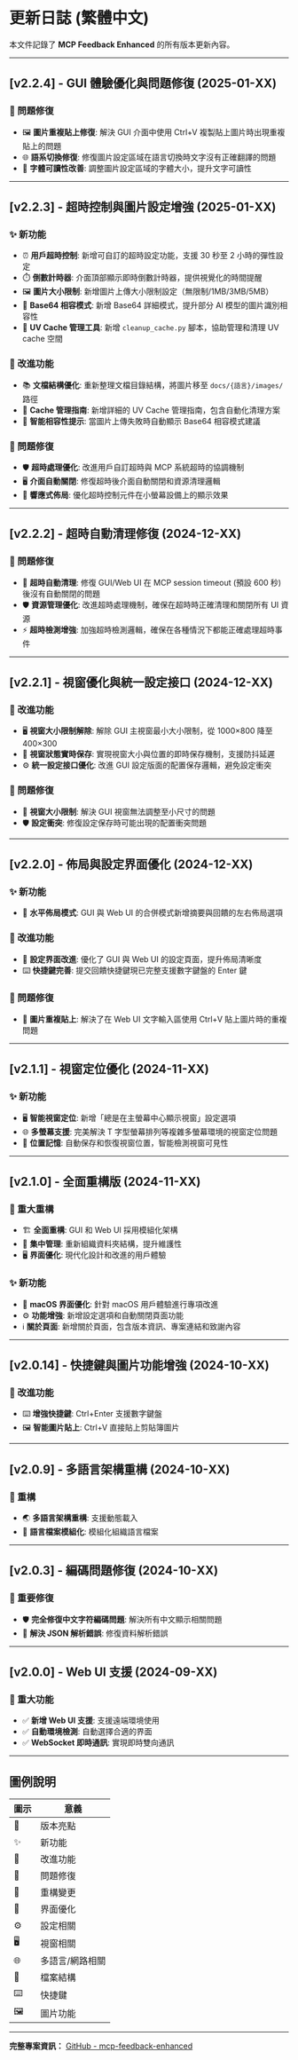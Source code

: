 # 更新日誌 (繁體中文)

本文件記錄了 **MCP Feedback Enhanced** 的所有版本更新內容。

---

## [v2.2.4] - GUI 體驗優化與問題修復 (2025-01-XX)

### 🐛 問題修復
- 🖼️ **圖片重複貼上修復**: 解決 GUI 介面中使用 Ctrl+V 複製貼上圖片時出現重複貼上的問題
- 🌐 **語系切換修復**: 修復圖片設定區域在語言切換時文字沒有正確翻譯的問題
- 📝 **字體可讀性改善**: 調整圖片設定區域的字體大小，提升文字可讀性

---

## [v2.2.3] - 超時控制與圖片設定增強 (2025-01-XX)

### ✨ 新功能
- ⏰ **用戶超時控制**: 新增可自訂的超時設定功能，支援 30 秒至 2 小時的彈性設定
- ⏱️ **倒數計時器**: 介面頂部顯示即時倒數計時器，提供視覺化的時間提醒
- 🖼️ **圖片大小限制**: 新增圖片上傳大小限制設定（無限制/1MB/3MB/5MB）
- 🔧 **Base64 相容模式**: 新增 Base64 詳細模式，提升部分 AI 模型的圖片識別相容性
- 🧹 **UV Cache 管理工具**: 新增 `cleanup_cache.py` 腳本，協助管理和清理 UV cache 空間

### 🚀 改進功能
- 📚 **文檔結構優化**: 重新整理文檔目錄結構，將圖片移至 `docs/{語言}/images/` 路徑
- 📖 **Cache 管理指南**: 新增詳細的 UV Cache 管理指南，包含自動化清理方案
- 🎯 **智能相容性提示**: 當圖片上傳失敗時自動顯示 Base64 相容模式建議

### 🐛 問題修復
- 🛡️ **超時處理優化**: 改進用戶自訂超時與 MCP 系統超時的協調機制
- 🖥️ **介面自動關閉**: 修復超時後介面自動關閉和資源清理邏輯
- 📱 **響應式佈局**: 優化超時控制元件在小螢幕設備上的顯示效果

---

## [v2.2.2] - 超時自動清理修復 (2024-12-XX)

### 🐛 問題修復
- 🔄 **超時自動清理**: 修復 GUI/Web UI 在 MCP session timeout (預設 600 秒) 後沒有自動關閉的問題
- 🛡️ **資源管理優化**: 改進超時處理機制，確保在超時時正確清理和關閉所有 UI 資源
- ⚡ **超時檢測增強**: 加強超時檢測邏輯，確保在各種情況下都能正確處理超時事件

---

## [v2.2.1] - 視窗優化與統一設定接口 (2024-12-XX)

### 🚀 改進功能
- 🖥️ **視窗大小限制解除**: 解除 GUI 主視窗最小大小限制，從 1000×800 降至 400×300
- 💾 **視窗狀態實時保存**: 實現視窗大小與位置的即時保存機制，支援防抖延遲
- ⚙️ **統一設定接口優化**: 改進 GUI 設定版面的配置保存邏輯，避免設定衝突

### 🐛 問題修復
- 🔧 **視窗大小限制**: 解決 GUI 視窗無法調整至小尺寸的問題
- 🛡️ **設定衝突**: 修復設定保存時可能出現的配置衝突問題

---

## [v2.2.0] - 佈局與設定界面優化 (2024-12-XX)

### ✨ 新功能
- 🎨 **水平佈局模式**: GUI 與 Web UI 的合併模式新增摘要與回饋的左右佈局選項

### 🚀 改進功能
- 🎨 **設定界面改進**: 優化了 GUI 與 Web UI 的設定頁面，提升佈局清晰度
- ⌨️ **快捷鍵完善**: 提交回饋快捷鍵現已完整支援數字鍵盤的 Enter 鍵

### 🐛 問題修復
- 🔧 **圖片重複貼上**: 解決了在 Web UI 文字輸入區使用 Ctrl+V 貼上圖片時的重複問題

---

## [v2.1.1] - 視窗定位優化 (2024-11-XX)

### ✨ 新功能
- 🖥️ **智能視窗定位**: 新增「總是在主螢幕中心顯示視窗」設定選項
- 🌐 **多螢幕支援**: 完美解決 T 字型螢幕排列等複雜多螢幕環境的視窗定位問題
- 💾 **位置記憶**: 自動保存和恢復視窗位置，智能檢測視窗可見性

---

## [v2.1.0] - 全面重構版 (2024-11-XX)

### 🎨 重大重構
- 🏗️ **全面重構**: GUI 和 Web UI 採用模組化架構
- 📁 **集中管理**: 重新組織資料夾結構，提升維護性
- 🖥️ **界面優化**: 現代化設計和改進的用戶體驗

### ✨ 新功能
- 🍎 **macOS 界面優化**: 針對 macOS 用戶體驗進行專項改進
- ⚙️ **功能增強**: 新增設定選項和自動關閉頁面功能
- ℹ️ **關於頁面**: 新增關於頁面，包含版本資訊、專案連結和致謝內容

---

## [v2.0.14] - 快捷鍵與圖片功能增強 (2024-10-XX)

### 🚀 改進功能
- ⌨️ **增強快捷鍵**: Ctrl+Enter 支援數字鍵盤
- 🖼️ **智能圖片貼上**: Ctrl+V 直接貼上剪貼簿圖片

---

## [v2.0.9] - 多語言架構重構 (2024-10-XX)

### 🔄 重構
- 🌏 **多語言架構重構**: 支援動態載入
- 📁 **語言檔案模組化**: 模組化組織語言檔案

---

## [v2.0.3] - 編碼問題修復 (2024-10-XX)

### 🐛 重要修復
- 🛡️ **完全修復中文字符編碼問題**: 解決所有中文顯示相關問題
- 🔧 **解決 JSON 解析錯誤**: 修復資料解析錯誤

---

## [v2.0.0] - Web UI 支援 (2024-09-XX)

### 🌟 重大功能
- ✅ **新增 Web UI 支援**: 支援遠端環境使用
- ✅ **自動環境檢測**: 自動選擇合適的界面
- ✅ **WebSocket 即時通訊**: 實現即時雙向通訊

---

## 圖例說明

| 圖示 | 意義 |
|------|------|
| 🌟 | 版本亮點 |
| ✨ | 新功能 |
| 🚀 | 改進功能 |
| 🐛 | 問題修復 |
| 🔄 | 重構變更 |
| 🎨 | 界面優化 |
| ⚙️ | 設定相關 |
| 🖥️ | 視窗相關 |
| 🌐 | 多語言/網路相關 |
| 📁 | 檔案結構 |
| ⌨️ | 快捷鍵 |
| 🖼️ | 圖片功能 |

---

**完整專案資訊：** [GitHub - mcp-feedback-enhanced](https://github.com/Minidoracat/mcp-feedback-enhanced) 